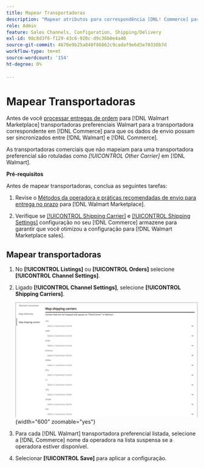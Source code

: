 ```yaml
---
title: Mapear Transportadoras
description: "Mapear atributos para correspondência [DNL! Commerce] para produtos existentes [!DNL Walmart Marketplace] listagens e sincronização de dados entre [!DNL Channel Manager] e [!DNL Walmart]."
role: Admin
feature: Sales Channels, Configuration, Shipping/Delivery
exl-id: 98c8d3f6-f129-43c6-920c-d9c36b0e4a40
source-git-commit: 4670e9b25a840f86862c9cadaf9e6d3e70330b7d
workflow-type: tm+mt
source-wordcount: '154'
ht-degree: 0%

---
```



# Mapear Transportadoras

Antes de você [processar entregas de ordem](process-orders.md#ship-an-order) para [!DNL Walmart Marketplace] transportadoras preferenciais Walmart para a transportadora correspondente em [!DNL Commerce] para que os dados de envio possam ser sincronizados entre [!DNL Walmart] e [!DNL Commerce].

As transportadoras comerciais que não mapeiam para uma transportadora preferencial são rotuladas como *[!UICONTROL Other Carrier]* em [!DNL Walmart].

**Pré-requisitos**

Antes de mapear transportadoras, conclua as seguintes tarefas:

1. Revise o [Métodos da operadora e práticas recomendadas de envio para entrega no prazo](https://sellerhelp.walmart.com/s/guide?article=000009473) para [!DNL Walmart Marketplace].

1. Verifique se [[!UICONTROL Shipping Carrier]](https://experienceleague.adobe.com/docs/commerce-admin/stores-sales/delivery/shipping-carriers/carriers.html) e [[!UICONTROL Shipping Settings]](https://experienceleague.adobe.com/docs/commerce-admin/config/sales/shipping-settings.html) configuração no seu [!DNL Commerce] armazene para garantir que você otimizou a configuração para [!DNL Walmart Marketplace sales].

## Mapear transportadoras

1. No **[!UICONTROL Listings]** ou **[!UICONTROL Orders]** selecione **[!UICONTROL Channel Settings]**.

1. Ligado **[!UICONTROL Channel Settings]**, selecione **[!UICONTROL Shipping Carriers]**.

   ![Mapear transportadoras](assets/map-shipping-carriers.png){width="600" zoomable="yes"}

1. Para cada [!DNL Walmart] transportadora preferencial listada, selecione a [!DNL Commerce] nome da operadora na lista suspensa se a operadora estiver disponível.

1. Selecionar **[!UICONTROL Save]** para aplicar a configuração.

